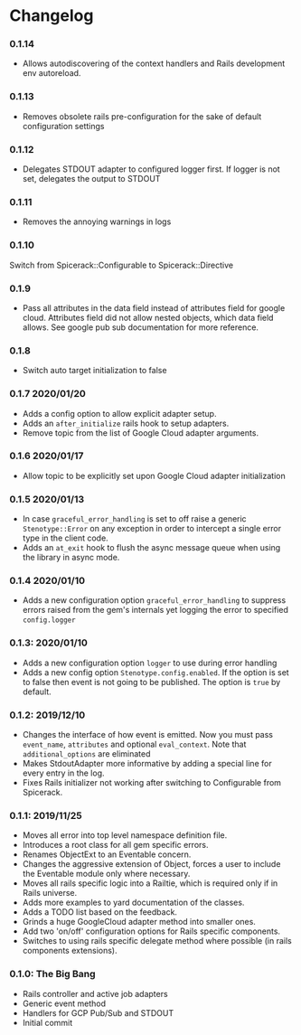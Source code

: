 # Changelog

### 0.1.14
* Allows autodiscovering of the context handlers and Rails development env autoreload.

### 0.1.13
* Removes obsolete rails pre-configuration for the sake of default configuration settings

### 0.1.12
* Delegates STDOUT adapter to configured logger first. If logger is not set, delegates the output to STDOUT

### 0.1.11
* Removes the annoying warnings in logs

### 0.1.10
Switch from Spicerack::Configurable to Spicerack::Directive

### 0.1.9
* Pass all attributes in the data field instead of attributes field for google cloud. Attributes field did not allow nested objects, which data field allows. See google pub sub documentation for more reference.

### 0.1.8
* Switch auto target initialization to false

### 0.1.7 2020/01/20
* Adds a config option to allow explicit adapter setup.
* Adds an `after_initialize` rails hook to setup adapters.
* Remove topic from the list of Google Cloud adapter arguments.

### 0.1.6 2020/01/17
* Allow topic to be explicitly set upon Google Cloud adapter initialization

### 0.1.5 2020/01/13
* In case `graceful_error_handling` is set to off raise a generic `Stenotype::Error` on any exception in order to intercept a single error type in the client code.
* Adds an `at_exit` hook to flush the async message queue when using the library in async mode.

### 0.1.4 2020/01/10
* Adds a new configuration option `graceful_error_handling` to suppress errors raised from the gem's internals yet logging the error to specified `config.logger`

### 0.1.3: 2020/01/10
* Adds a new configuration option `logger` to use during error handling
* Adds a new config option `Stenotype.config.enabled`. If the option is set to false then event is not going to be published. The option is `true` by default.

### 0.1.2: 2019/12/10

* Changes the interface of how event is emitted. Now you must pass `event_name`, `attributes` and optional `eval_context`. Note that `additional_options` are eliminated
* Makes StdoutAdapter more informative by adding a special line for every entry in the log.
* Fixes Rails initializer not working after switching to Configurable from Spicerack.

### 0.1.1: 2019/11/25

* Moves all error into top level namespace definition file.
* Introduces a root class for all gem specific errors.
* Renames ObjectExt to an Eventable concern.
* Changes the aggressive extension of Object, forces a user to include the Eventable module only where necessary.
* Moves all rails specific logic into a Railtie, which is required only if in Rails universe.
* Adds more examples to yard documentation of the classes.
* Adds a TODO list based on the feedback.
* Grinds a huge GoogleCloud adapter method into smaller ones.
* Add two 'on/off' configuration options for Rails specific components.
* Switches to using rails specific delegate method where possible (in rails components extensions).

### 0.1.0: The Big Bang

* Rails controller and active job adapters
* Generic event method
* Handlers for GCP Pub/Sub and STDOUT
* Initial commit



